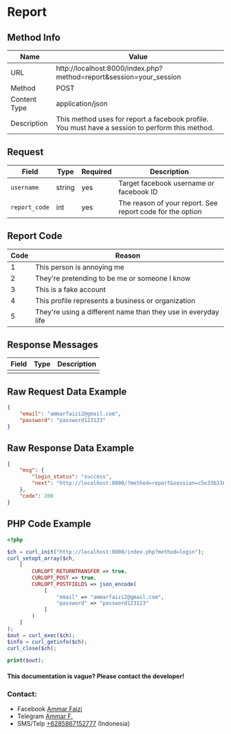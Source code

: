# Report

## Method Info
|Name|Value|
|-----|------|
|URL| http://localhost:8000/index.php?method=report&session=your_session |
|Method| POST |
|Content Type| application/json|
|Description|This method uses for report a facebook profile. You must have a session to perform this method.|

## Request
|Field|Type|Required|Description|
|----|----|----|-----|
|`username`|string| yes |Target facebook username or facebook ID |
|`report_code`|int| yes | The reason of your report. See report code for the option |

## Report Code
|Code| Reason |
|----|--------|
|1|This person is annoying me|
|2|They're pretending to be me or someone I know|
|3|This is a fake account|
|4|This profile represents a business or organization|
|5|They're using a different name than they use in everyday life|


## Response Messages
|Field|Type|Description|
|-----|-----|----------|
|	|	|


## Raw Request Data Example
```json
{
    "email": "ammarfaizi2@gmail.com",
    "password": "password123123"
}
```


## Raw Response Data Example
```json
{
    "msg": {
        "login_status": "success",
        "next": "http://localhost:8000/?method=report&session=c5e33b33877a2702f96a44f16bd219a2efd215f2"
    },
    "code": 200
}
```

## PHP Code Example
```php
<?php

$ch = curl_init("http://localhost:8000/index.php?method=login");
curl_setopt_array($ch, 
	[
		CURLOPT_RETURNTRANSFER => true,
		CURLOPT_POST => true,
		CURLOPT_POSTFIELDS => json_encode(
			[
				"email" => "ammarfaizi2@gmail.com",
				"password" => "password123123"
			]
		)
	]
);
$out = curl_exec($ch);
$info = curl_getinfo($ch);
curl_close($ch);

print($out);
```


#### This documentation is vague? Please contact the developer!

### Contact:
- Facebook <a href="https://www.facebook.com/ammarfaizi2?ref=github">Ammar Faizi</a>
- Telegram <a href="https://t.me/ammarfaizi2">Ammar F.</a>
- SMS/Telp <a href="tel:+6285867152777">+6285867152777</a> (Indonesia)